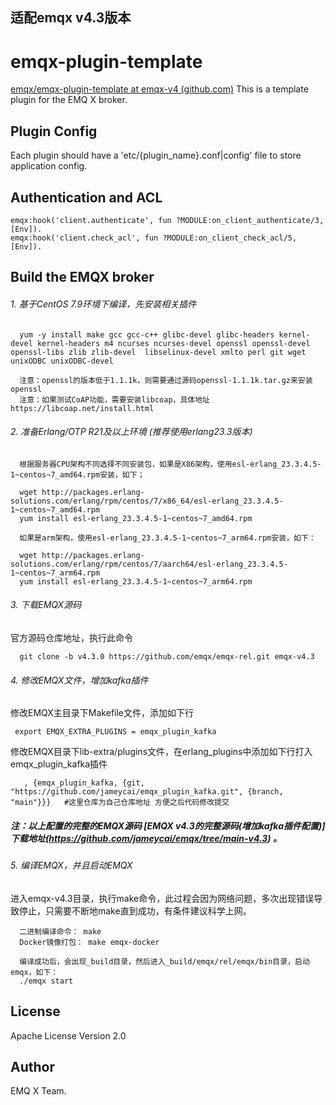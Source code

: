 ## 适配emqx v4.3版本

emqx-plugin-template
====================

[emqx/emqx-plugin-template at emqx-v4 (github.com)](https://github.com/emqx/emqx-plugin-template/tree/emqx-v4) This is a template plugin for the EMQ X broker. 

Plugin Config
-------------

Each plugin should have a 'etc/{plugin_name}.conf|config' file to store application config.

Authentication and ACL
----------------------

```
emqx:hook('client.authenticate', fun ?MODULE:on_client_authenticate/3, [Env]).
emqx:hook('client.check_acl', fun ?MODULE:on_client_check_acl/5, [Env]).
```

Build the EMQX broker
-----------------
###### 1. 基于CentOS 7.9环境下编译，先安装相关插件
```
  yum -y install make gcc gcc-c++ glibc-devel glibc-headers kernel-devel kernel-headers m4 ncurses ncurses-devel openssl openssl-devel openssl-libs zlib zlib-devel  libselinux-devel xmlto perl git wget unixODBC unixODBC-devel 
 
  注意：openssl的版本低于1.1.1k，则需要通过源码openssl-1.1.1k.tar.gz来安装openssl
  注意：如果测试CoAP功能，需要安装libcoap，具体地址 https://libcoap.net/install.html
```

###### 2. 准备Erlang/OTP R21及以上环境 (推荐使用erlang23.3版本)
```
  根据服务器CPU架构不同选择不同安装包，如果是X86架构，使用esl-erlang_23.3.4.5-1~centos~7_amd64.rpm安装，如下；
  
  wget http://packages.erlang-solutions.com/erlang/rpm/centos/7/x86_64/esl-erlang_23.3.4.5-1~centos~7_amd64.rpm
  yum install esl-erlang_23.3.4.5-1~centos~7_amd64.rpm 
  
  如果是arm架构，使用esl-erlang_23.3.4.5-1~centos~7_arm64.rpm安装，如下：
  
  wget http://packages.erlang-solutions.com/erlang/rpm/centos/7/aarch64/esl-erlang_23.3.4.5-1~centos~7_arm64.rpm
  yum install esl-erlang_23.3.4.5-1~centos~7_arm64.rpm 
```


###### 3. 下载EMQX源码

 官方源码仓库地址，执行此命令
```
  git clone -b v4.3.0 https://github.com/emqx/emqx-rel.git emqx-v4.3
```


###### 4. 修改EMQX文件，增加kafka插件

 修改EMQX主目录下Makefile文件，添加如下行
 ```
  export EMQX_EXTRA_PLUGINS = emqx_plugin_kafka
 ```

 修改EMQX目录下lib-extra/plugins文件，在erlang_plugins中添加如下行打入emqx_plugin_kafka插件
```
   , {emqx_plugin_kafka, {git, "https://github.com/jameycai/emqx_plugin_kafka.git", {branch, "main"}}}   #这里仓库为自己仓库地址 方便之后代码修改提交
```
  



##### 注：以上配置的完整的EMQX源码 [EMQX v4.3的完整源码(增加kafka插件配置)] 下载地址(https://github.com/jameycai/emqx/tree/main-v4.3) 。



###### 5. 编译EMQX，并且启动EMQX
进入emqx-v4.3目录，执行make命令，此过程会因为网络问题，多次出现错误导致停止，只需要不断地make直到成功，有条件建议科学上网。
````
  二进制编译命令： make
  Docker镜像打包： make emqx-docker

  编译成功后，会出现_build目录，然后进入_build/emqx/rel/emqx/bin目录，启动emqx，如下：
  ./emqx start  
````


License
-------

Apache License Version 2.0

Author
------

EMQ X Team.
